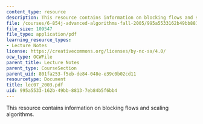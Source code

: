 ```yaml
---
content_type: resource
description: This resource contains information on blocking flows and scaling algorithms.
file: /courses/6-854j-advanced-algorithms-fall-2005/995a5533162b49bb88137eb84b5f6bb4_lec07_2003.pdf
file_size: 109547
file_type: application/pdf
learning_resource_types:
- Lecture Notes
license: https://creativecommons.org/licenses/by-nc-sa/4.0/
ocw_type: OCWFile
parent_title: Lecture Notes
parent_type: CourseSection
parent_uid: 801fa253-f5eb-de84-048e-e39c0b02cd11
resourcetype: Document
title: lec07_2003.pdf
uid: 995a5533-162b-49bb-8813-7eb84b5f6bb4
---
```

This resource contains information on blocking flows and scaling algorithms.